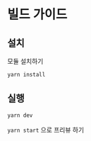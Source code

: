 # 빌드 가이드
## 설치

모듈 설치하기

```bash
yarn install
```

## 실행

```bash
yarn dev
```

`yarn start` 으로 프리뷰 하기
